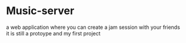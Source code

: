 # Music-server
a web application where you can create a jam session with your friends 
<br>
it is still a protoype and my first project